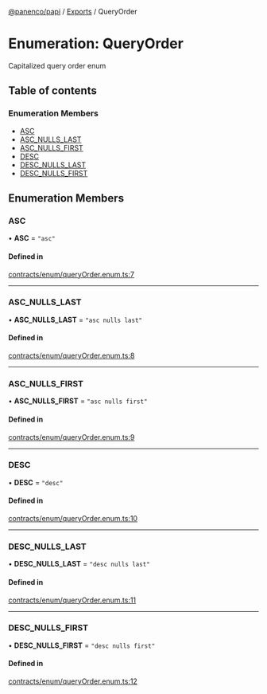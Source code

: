 [@panenco/papi](../README.md) / [Exports](../modules.md) / QueryOrder

# Enumeration: QueryOrder

Capitalized query order enum

## Table of contents

### Enumeration Members

- [ASC](QueryOrder.md#asc)
- [ASC\_NULLS\_LAST](QueryOrder.md#asc_nulls_last)
- [ASC\_NULLS\_FIRST](QueryOrder.md#asc_nulls_first)
- [DESC](QueryOrder.md#desc)
- [DESC\_NULLS\_LAST](QueryOrder.md#desc_nulls_last)
- [DESC\_NULLS\_FIRST](QueryOrder.md#desc_nulls_first)

## Enumeration Members

### ASC

• **ASC** = ``"asc"``

#### Defined in

[contracts/enum/queryOrder.enum.ts:7](https://github.com/Panenco/papi/blob/87ffd59/src/contracts/enum/queryOrder.enum.ts#L7)

___

### ASC\_NULLS\_LAST

• **ASC\_NULLS\_LAST** = ``"asc nulls last"``

#### Defined in

[contracts/enum/queryOrder.enum.ts:8](https://github.com/Panenco/papi/blob/87ffd59/src/contracts/enum/queryOrder.enum.ts#L8)

___

### ASC\_NULLS\_FIRST

• **ASC\_NULLS\_FIRST** = ``"asc nulls first"``

#### Defined in

[contracts/enum/queryOrder.enum.ts:9](https://github.com/Panenco/papi/blob/87ffd59/src/contracts/enum/queryOrder.enum.ts#L9)

___

### DESC

• **DESC** = ``"desc"``

#### Defined in

[contracts/enum/queryOrder.enum.ts:10](https://github.com/Panenco/papi/blob/87ffd59/src/contracts/enum/queryOrder.enum.ts#L10)

___

### DESC\_NULLS\_LAST

• **DESC\_NULLS\_LAST** = ``"desc nulls last"``

#### Defined in

[contracts/enum/queryOrder.enum.ts:11](https://github.com/Panenco/papi/blob/87ffd59/src/contracts/enum/queryOrder.enum.ts#L11)

___

### DESC\_NULLS\_FIRST

• **DESC\_NULLS\_FIRST** = ``"desc nulls first"``

#### Defined in

[contracts/enum/queryOrder.enum.ts:12](https://github.com/Panenco/papi/blob/87ffd59/src/contracts/enum/queryOrder.enum.ts#L12)
